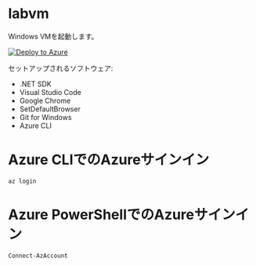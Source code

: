# labvm

Windows VMを起動します。

[![Deploy to Azure](https://aka.ms/deploytoazurebutton)](https://portal.azure.com/#create/Microsoft.Template/uri/https%3A%2F%2Fraw.githubusercontent.com%2Fhiryamada%2Flabvm%2Fmaster%2Fazuredeploy.json)

セットアップされるソフトウェア:

- .NET SDK
- Visual Studio Code
- Google Chrome
- SetDefaultBrowser
- Git for Windows
- Azure CLI

# Azure CLIでのAzureサインイン

```
az login
```

# Azure PowerShellでのAzureサインイン

```
Connect-AzAccount
```
